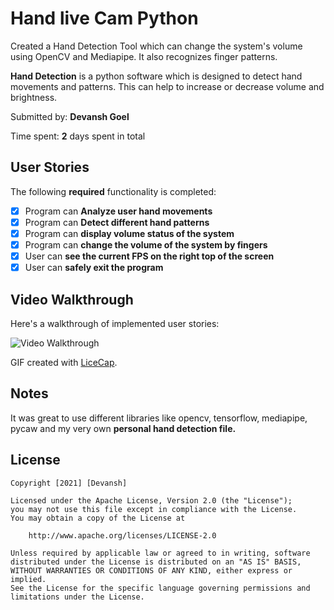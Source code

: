 # Hand live Cam Python
Created a Hand Detection Tool which can change the system's volume using OpenCV and Mediapipe. It also recognizes finger patterns.

**Hand Detection** is a python software which is designed to detect hand movements and patterns. This can help to increase or decrease volume and brightness.

Submitted by: **Devansh Goel**

Time spent: **2** days spent in total

## User Stories

The following **required** functionality is completed:

* [x] Program can **Analyze user hand movements**
* [x] Program can **Detect different hand patterns**
* [x] Program can **display volume status of the system**
* [x] Program can **change the volume of the system by fingers** 
* [x] User can **see the current FPS on the right top of the screen**
* [x] User can **safely exit the program** 

## Video Walkthrough

Here's a walkthrough of implemented user stories:

<img src='VolumeControllerAI.gif' title='Video Walkthrough' width='' alt='Video Walkthrough' />

GIF created with [LiceCap](http://www.cockos.com/licecap/).

## Notes

It was great to use different libraries like opencv, tensorflow, mediapipe, pycaw and my very own **personal hand detection file.**

## License

    Copyright [2021] [Devansh]

    Licensed under the Apache License, Version 2.0 (the "License");
    you may not use this file except in compliance with the License.
    You may obtain a copy of the License at

        http://www.apache.org/licenses/LICENSE-2.0

    Unless required by applicable law or agreed to in writing, software
    distributed under the License is distributed on an "AS IS" BASIS,
    WITHOUT WARRANTIES OR CONDITIONS OF ANY KIND, either express or implied.
    See the License for the specific language governing permissions and
    limitations under the License.
